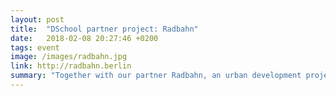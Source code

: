 ```yaml
---
layout: post
title:  "DSchool partner project: Radbahn"
date:   2018-02-08 20:27:46 +0200
tags: event
image: /images/radbahn.jpg
link: http://radbahn.berlin
summary: "Together with our partner Radbahn, an urban development project in Berlin, we designed the \"Radbahn Experienc\" with bikelane test routes and feedback setups in order to address local citizens' needs. (Image by: <a href=\"http://www.elmi-design.com\">Elmi Design</a>)"
---
```

